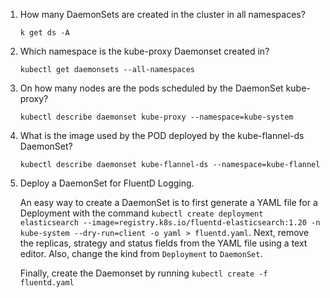 1. How many DaemonSets are created in the cluster in all namespaces?

    `k get ds -A`

2. Which namespace is the kube-proxy Daemonset created in?

    `kubectl get daemonsets --all-namespaces`

4. On how many nodes are the pods scheduled by the DaemonSet kube-proxy?

    `kubectl describe daemonset kube-proxy --namespace=kube-system`

5. What is the image used by the POD deployed by the kube-flannel-ds DaemonSet?


    `kubectl describe daemonset kube-flannel-ds --namespace=kube-flannel`

6. Deploy a DaemonSet for FluentD Logging.

    An easy way to create a DaemonSet is to first generate a YAML file for a Deployment with the command `kubectl create deployment elasticsearch --image=registry.k8s.io/fluentd-elasticsearch:1.20 -n kube-system --dry-run=client -o yaml > fluentd.yaml`. Next, remove the replicas, strategy and status fields from the YAML file using a text editor. Also, change the kind from `Deployment` to `DaemonSet`.

    Finally, create the Daemonset by running `kubectl create -f fluentd.yaml`